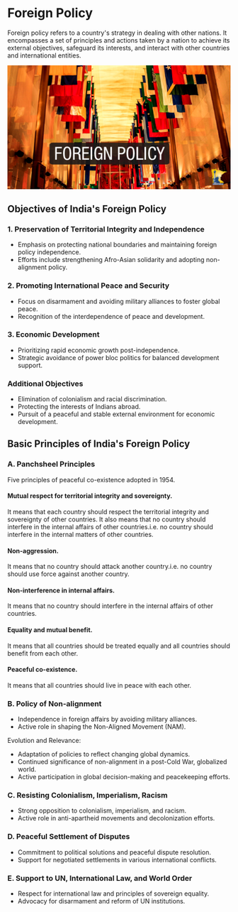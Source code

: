 # Foreign Policy


Foreign policy refers to a country's strategy in dealing with other nations. It encompasses a set of principles and actions taken by a nation to achieve its external objectives, safeguard its interests, and interact with other countries and international entities.

![foreign policy](image.png)

## Objectives of India's Foreign Policy

### 1. Preservation of Territorial Integrity and Independence
- Emphasis on protecting national boundaries and maintaining foreign policy independence.
- Efforts include strengthening Afro-Asian solidarity and adopting non-alignment policy.

### 2. Promoting International Peace and Security
- Focus on disarmament and avoiding military alliances to foster global peace.
- Recognition of the interdependence of peace and development.

### 3. Economic Development
- Prioritizing rapid economic growth post-independence.
- Strategic avoidance of power bloc politics for balanced development support.

### Additional Objectives
- Elimination of colonialism and racial discrimination.
- Protecting the interests of Indians abroad.
- Pursuit of a peaceful and stable external environment for economic development.

## Basic Principles of India's Foreign Policy

### A. Panchsheel Principles
Five principles of peaceful co-existence adopted in 1954.
#### Mutual respect for territorial integrity and sovereignty.
It means that each country should respect the territorial integrity and sovereignty of other countries. It also means that no country should interfere in the internal affairs of other countries.i.e. no country should interfere in the internal matters of other countries.
#### Non-aggression.
It means that no country should attack another country.i.e. no country should use force against another country.
#### Non-interference in internal affairs.
It means that no country should interfere in the internal affairs of other countries.
#### Equality and mutual benefit.
It means that all countries should be treated equally and all countries should benefit from each other.
#### Peaceful co-existence.
It means that all countries should live in peace with each other.

### B. Policy of Non-alignment
- Independence in foreign affairs by avoiding military alliances.
- Active role in shaping the Non-Aligned Movement (NAM).

Evolution and Relevance:

- Adaptation of policies to reflect changing global dynamics.
- Continued significance of non-alignment in a post-Cold War, globalized world.
- Active participation in global decision-making and peacekeeping efforts.

### C. Resisting Colonialism, Imperialism, Racism
- Strong opposition to colonialism, imperialism, and racism.
- Active role in anti-apartheid movements and decolonization efforts.

### D. Peaceful Settlement of Disputes
- Commitment to political solutions and peaceful dispute resolution.
- Support for negotiated settlements in various international conflicts.

### E. Support to UN, International Law, and World Order
- Respect for international law and principles of sovereign equality.
- Advocacy for disarmament and reform of UN institutions.


